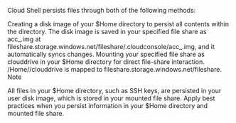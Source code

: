 Cloud Shell persists files through both of the following methods:

Creating a disk image of your $Home directory to persist all contents within the directory. The disk image is saved in your specified file share as acc_<User>.img at fileshare.storage.windows.net/fileshare/.cloudconsole/acc_<User>.img, and it automatically syncs changes.
Mounting your specified file share as clouddrive in your $Home directory for direct file-share interaction. /Home/<User>/clouddrive is mapped to fileshare.storage.windows.net/fileshare.
 Note

All files in your $Home directory, such as SSH keys, are persisted in your user disk image, which is stored in your mounted file share. Apply best practices when you persist information in your $Home directory and mounted file share.